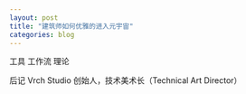 ```yaml
---
layout: post
title: "建筑师如何优雅的进入元宇宙"
categories: blog
---
```


工具
工作流
理论

后记
Vrch Studio 创始人，技术美术长（Technical Art Director）
